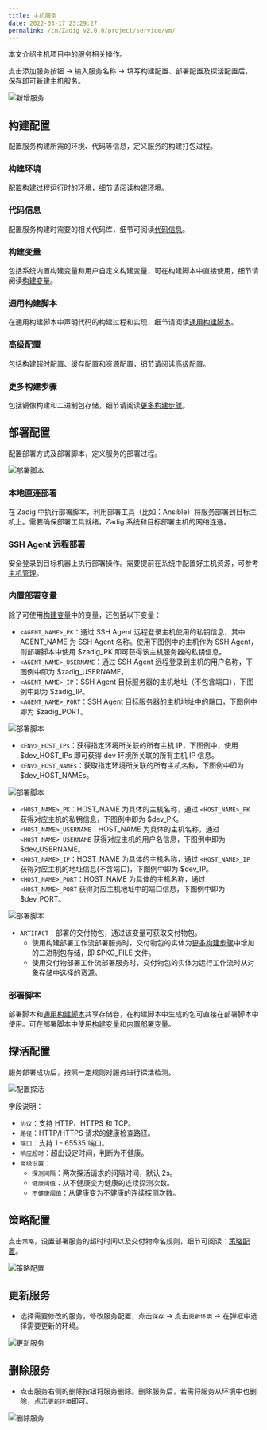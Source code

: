 ```yaml
---
title: 主机服务
date: 2022-03-17 23:29:27
permalink: /cn/Zadig v2.0.0/project/service/vm/
---
```


本文介绍主机项目中的服务相关操作。

点击添加服务按钮 -> 输入服务名称 -> 填写构建配置、部署配置及探活配置后，保存即可新建主机服务。

![新增服务](../../../../_images/service_vm_1.png)

## 构建配置

配置服务构建所需的环境、代码等信息，定义服务的构建打包过程。

### 构建环境

配置构建过程运行时的环境，细节请阅读[构建环境](/cn/Zadig%20v2.0.0/project/build/#构建环境)。

### 代码信息

配置服务构建时需要的相关代码库，细节可阅读[代码信息](/cn/Zadig%20v2.0.0/project/build/#代码信息)。

### 构建变量

包括系统内置构建变量和用户自定义构建变量，可在构建脚本中直接使用，细节请阅读[构建变量](/cn/Zadig%20v2.0.0/project/build/#构建变量)。

### 通用构建脚本

在通用构建脚本中声明代码的构建过程和实现，细节请阅读[通用构建脚本](/cn/Zadig%20v2.0.0/project/build/#通用构建脚本)。

### 高级配置

包括构建超时配置、缓存配置和资源配置，细节请阅读[高级配置](/cn/Zadig%20v2.0.0/project/build/#高级配置)。

### 更多构建步骤

包括镜像构建和二进制包存储，细节请阅读[更多构建步骤](/cn/Zadig%20v2.0.0/project/build/#更多构建步骤)。

## 部署配置

配置部署方式及部署脚本，定义服务的部署过程。

![部署脚本](../../../../_images/service_vm_5.png)

### 本地直连部署

在 Zadig 中执行部署脚本，利用部署工具（比如：Ansible）将服务部署到目标主机上。需要确保部署工具就绪，Zadig 系统和目标部署主机的网络连通。

### SSH Agent 远程部署

安全登录到目标机器上执行部署操作。需要提前在系统中配置好主机资源，可参考[主机管理](/cn/Zadig%20v2.0.0/settings/vm-management/)。

### 内置部署变量

除了可使用[构建变量](#构建变量)中的变量，还包括以下变量：

- `<AGENT_NAME>_PK`：通过 SSH Agent 远程登录主机使用的私钥信息，其中 AGENT_NAME 为 SSH Agent 名称。使用下图例中的主机作为 SSH Agent，则部署脚本中使用 $zadig_PK 即可获得该主机服务器的私钥信息。
- `<AGENT_NAME>_USERNAME`：通过 SSH Agent 远程登录到主机的用户名称，下图例中即为 $zadig_USERNAME。
- `<AGENT_NAME>_IP`：SSH Agent 目标服务器的主机地址（不包含端口），下图例中即为 $zadig_IP。
- `<AGENT_NAME>_PORT`：SSH Agent 目标服务器的主机地址中的端口，下图例中即为 $zadig_PORT。

![部署脚本](../../../../_images/vm_agent_name.png)

- `<ENV>_HOST_IPs`：获得指定环境所关联的所有主机 IP，下图例中，使用 $dev_HOST_IPs 即可获得 dev 环境所关联的所有主机 IP 信息。
- `<ENV>_HOST_NAMEs`：获取指定环境所关联的所有主机名称，下图例中即为 $dev_HOST_NAMEs。

![部署脚本](../../../../_images/vm_dev_host_ips.png)

- `<HOST_NAME>_PK`：HOST_NAME 为具体的主机名称，通过 `<HOST_NAME>_PK` 获得对应主机的私钥信息，下图例中即为 $dev_PK。
- `<HOST_NAME>_USERNAME`：HOST_NAME 为具体的主机名称，通过 `<HOST_NAME>_USERNAME` 获得对应主机的用户名信息，下图例中即为 $dev_USERNAME。
- `<HOST_NAME>_IP`：HOST_NAME 为具体的主机名称，通过 `<HOST_NAME>_IP` 获得对应主机的地址信息(不含端口)，下图例中即为 $dev_IP。
- `<HOST_NAME>_PORT`：HOST_NAME 为具体的主机名称，通过 `<HOST_NAME>_PORT` 获得对应主机地址中的端口信息，下图例中即为 $dev_PORT。

![部署脚本](../../../../_images/host_name_demo.png)

- `ARTIFACT`：部署的交付物包，通过该变量可获取交付物包。
    - 使用构建部署工作流部署服务时，交付物包的实体为[更多构建步骤](#更多构建步骤)中增加的二进制包存储，即 $PKG_FILE 文件。
    - 使用交付物部署工作流部署服务时，交付物包的实体为运行工作流时从对象存储中选择的资源。

### 部署脚本

部署脚本和[通用构建脚本](#通用构建脚本)共享存储卷，在构建脚本中生成的包可直接在部署脚本中使用。可在部署脚本中使用[构建变量](#构建变量)和[内置部署变量](#内置部署变量)。

## 探活配置

服务部署成功后，按照一定规则对服务进行探活检测。

![配置探活](../../../../_images/service_vm_6.png)

字段说明：
- `协议`：支持 HTTP、HTTPS 和 TCP。
- `路径`：HTTP/HTTPS 请求的健康检查路径。
- `端口`：支持 1 - 65535 端口。
- `响应超时`：超出设定时间，判断为不健康。
- `高级设置`：
    - `探测间隔`：两次探活请求的间隔时间，默认 2s。
    - `健康阈值`：从不健康变为健康的连续探测次数。
    - `不健康阈值`：从健康变为不健康的连续探测次数。

## 策略配置

点击`策略`，设置部署服务的超时时间以及交付物命名规则，细节可阅读：[策略配置](/cn/Zadig%20v2.0.0/project/service/k8s/#策略配置)。

![策略配置](../../../../_images/vm_service_strategy_config.png)

## 更新服务

- 选择需要修改的服务，修改服务配置，点击`保存` -> 点击`更新环境` -> 在弹框中选择需要更新的环境。

![更新服务](../../../../_images/service_vm_8.png)

## 删除服务

- 点击服务右侧的删除按钮将服务删除。删除服务后，若需将服务从环境中也删除，点击`更新环境`即可。

![删除服务](../../../../_images/service_vm_10.png)
